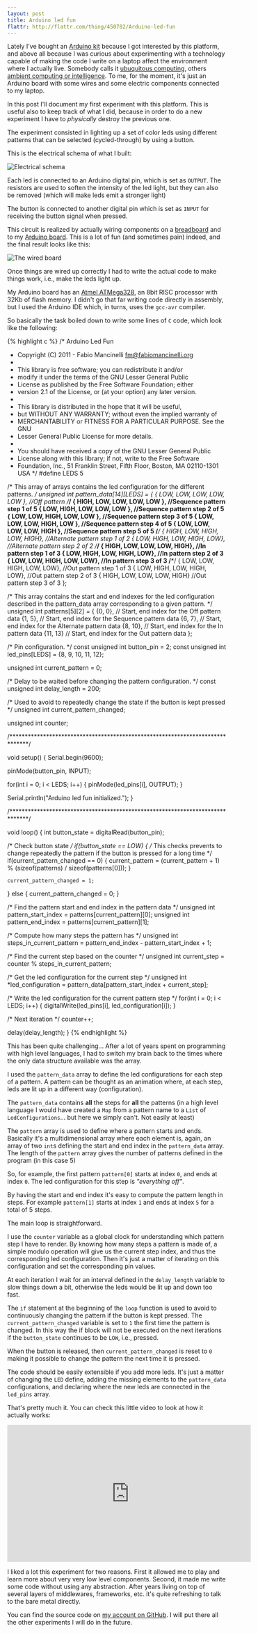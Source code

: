 ```yaml
---
layout: post
title: Arduino led fun
flattr: http://flattr.com/thing/450782/Arduino-led-fun
---
```


Lately I've bought an [Arduino kit](http://www.sparkfun.com/products/10173) because I got interested by this platform, and above all because I was curious about experimenting with a technology capable of making the code I write on a laptop affect the environment where I actually live. Somebody calls it [ubuquitous computing](http://en.wikipedia.org/wiki/Ubiquitous_computing), others [ambient computing or intelligence](http://en.wikipedia.org/wiki/Ambient_intelligence). To me, for the moment, it's just an Arduino board with some wires and some electric components connected to my laptop.

In this post I'll document my first experiment with this platform. This is useful also to keep track of what I did, because in order to do a new experiment I have to *physically* destroy the previous one.

The experiment consisted in lighting up a set of color leds using different patterns that can be selected (cycled-through) by using a button.

This is the electrical schema of what I built:

![Electrical schema](/images/arduino_led_fun_schema.png)

Each led is connected to an Arduino digital pin, which is set as `OUTPUT`. The resistors are used to soften the intensity of the led light, but they can also be removed (which will make leds emit a stronger light)

The button is connected to another digital pin which is set as `INPUT` for receiving the button signal when pressed.

This circuit is realized by actually wiring components on a [breadboard](http://en.wikipedia.org/wiki/Breadboard) and to my [Arduino board](http://arduino.cc/en/uploads/Main/ArduinoUnoSmd.jpg). This is a lot of fun (and sometimes pain) indeed, and the final result looks like this:

![The wired board](/images/arduino_led_fun_board.png)

Once things are wired up correctly I had to write the actual code to make things work, i.e., make the leds light up.

My Arduino board has an [Atmel ATMega328](http://www.atmel.com/dyn/products/product_card.asp?part_id=4720),  an 8bit RISC processor with 32Kb of flash memory. I didn't go that far writing code directly in assembly, but I used the Arduino IDE which, in turns, uses the `gcc-avr` compiler.

So basically the task boiled down to write some lines of `C` code, which look like the following:

{% highlight c %}
/* Arduino Led Fun
 * Copyright (C) 2011 - Fabio Mancinelli <fm@fabiomancinelli.org>
 * 
 * This library is free software; you can redistribute it and/or
 * modify it under the terms of the GNU Lesser General Public
 * License as published by the Free Software Foundation; either
 * version 2.1 of the License, or (at your option) any later version.
 * 
 * This library is distributed in the hope that it will be useful,
 * but WITHOUT ANY WARRANTY; without even the implied warranty of
 * MERCHANTABILITY or FITNESS FOR A PARTICULAR PURPOSE.  See the GNU
 * Lesser General Public License for more details.
 * 
 * You should have received a copy of the GNU Lesser General Public
 * License along with this library; if not, write to the Free Software
 * Foundation, Inc., 51 Franklin Street, Fifth Floor, Boston, MA  02110-1301  USA
 */
#define LEDS 5

/* This array of arrays contains the led configuration for the different patterns. */
unsigned int pattern_data[14][LEDS] = {
 { LOW, LOW, LOW, LOW, LOW },   //Off pattern
 /***/
 { HIGH, LOW, LOW, LOW, LOW },  //Sequence pattern step 1 of 5
 { LOW, HIGH, LOW, LOW, LOW },  //Sequence pattern step 2 of 5
 { LOW, LOW, HIGH, LOW, LOW },  //Sequence pattern step 3 of 5
 { LOW, LOW, LOW, HIGH, LOW },  //Sequence pattern step 4 of 5
 { LOW, LOW, LOW, LOW, HIGH },  //Sequence pattern step 5 of 5
 /***/
 { HIGH, LOW, HIGH, LOW, HIGH}, //Alternate pattern step 1 of 2
 { LOW, HIGH, LOW, HIGH, LOW},  //Alternate pattern step 2 of 2
 /***/
 { HIGH, LOW, LOW, LOW, HIGH},  //In pattern step 1 of 3
 { LOW, HIGH, LOW, HIGH, LOW},  //In pattern step 2 of 3
 { LOW, LOW, HIGH, LOW, LOW},   //In pattern step 3 of 3
 /***/
 { LOW, LOW, HIGH, LOW, LOW},   //Out pattern step 1 of 3
 { LOW, HIGH, LOW, HIGH, LOW},  //Out pattern step 2 of 3
 { HIGH, LOW, LOW, LOW, HIGH}   //Out pattern step 3 of 3
};

/* This array contains the start and end indexes for the led configuration 
   described in the pattern_data array corresponding to a given pattern. */
unsigned int patterns[5][2] = {
  {0, 0},  // Start, end index for the Off pattern data
  {1, 5},  // Start, end index for the Sequence pattern data
  {6, 7},  // Start, end index for the Alternate pattern data
  {8, 10}, // Start, end index for the In pattern data
  {11, 13} // Start, end index for the Out pattern data
};

/* Pin configuration. */
const unsigned int button_pin = 2;
const unsigned int led_pins[LEDS] = {8, 9, 10, 11, 12};

unsigned int current_pattern = 0;

/* Delay to be waited before changing the pattern configuration. */
const unsigned int delay_length = 200;

/* Used to avoid to repeatedly change the state if the button is kept pressed */
unsigned int current_pattern_changed;

unsigned int counter;

/******************************************************************************/

void setup() {
  Serial.begin(9600);
  
  pinMode(button_pin, INPUT);

  for(int i = 0; i < LEDS; i++) {
    pinMode(led_pins[i], OUTPUT);
  }

  Serial.println("Arduino led fun initialized.");
}

/******************************************************************************/

void loop() {
  int button_state = digitalRead(button_pin);
    
  /* Check button state */
  if(button_state == LOW) {
    /* This checks prevents to change repeatedly the pattern if the button is
       pressed for a long time */
    if(current_pattern_changed == 0) {
      current_pattern = (current_pattern + 1) % (sizeof(patterns) / sizeof(patterns[0]));
    }
    
    current_pattern_changed = 1;
  }
  else {
    current_pattern_changed = 0;
  }
  
  /* Find the pattern start and end index in the pattern data */
  unsigned int pattern_start_index = patterns[current_pattern][0];
  unsigned int pattern_end_index = patterns[current_pattern][1];

  /* Compute how many steps the pattern has */
  unsigned int steps_in_current_pattern = pattern_end_index - pattern_start_index + 1;

  /* Find the current step based on the counter */
  unsigned int current_step = counter % steps_in_current_pattern;
  
  /* Get the led configuration for the current step */
  unsigned int *led_configuration = pattern_data[pattern_start_index + current_step];
  
  /* Write the led configuration for the current pattern step */
  for(int i = 0; i < LEDS; i++) {
    digitalWrite(led_pins[i], led_configuration[i]);
  }
     
  /* Next iteration */
  counter++;
  
  delay(delay_length);
}
{% endhighlight %}


This has been quite challenging... After a lot of years spent on programming with high level languages, I had to switch my brain back to the times where the only data structure available was the array.

I used the `pattern_data` array to define the led configurations for each step of a pattern. A pattern can be thought as an animation where, at each step, leds are lit up in a different way (configuration).

The `pattern_data` contains **all** the steps for **all** the patterns (in a high level language I would have created a `Map` from a pattern name to a `List` of `LedConfigurations`... but here we simply can't. Not easily at least)

The `pattern` array is used to define where a pattern starts and ends. Basically it's a multidimensional array where each element is, again, an array of two `int`s defining the start and end index in the `pattern_data` array. The length of the `pattern` array gives the number of patterns defined in the program (in this case 5)

So, for example, the first pattern `pattern[0]` starts at index `0`, and ends at index `0`. The led configuration for this  step is *"everything off"*.

By having the start and end index it's easy to compute the pattern length in steps. For example `pattern[1]` starts at index `1` and ends at index `5` for a total of 5 steps.

The main loop is straightforward.

I use the `counter` variable as a global clock for understanding which pattern step I have to render. By knowing how many steps a pattern is made of, a simple modulo operation will give us the current step index, and thus the corresponding led configuration. Then it's just a matter of iterating on this configuration and set the corresponding pin values.

At each iteration I wait for an interval defined in the `delay_length` variable to slow things down a bit, otherwise the leds would be lit up and down too fast.

The `if` statement at the beginning of the `loop` function is used to avoid to continuously changing the pattern if the button is kept pressed. The `current_pattern_changed` variable is set to `1` the first time the pattern is changed. In this way the if block will not be executed on the next iterations if the `button_state` continues to be `LOW`, i.e., pressed. 

When the button is released, then `current_pattern_changed` is reset to `0` making it possible to change the pattern the next time it is pressed.

The code should be easily extensible if you add more leds. It's just a matter of changing the `LED` define, adding the missing elements to the `pattern_data` configurations, and declaring where the new leds are connected in the `led_pins` array.

That's pretty much it. You can check this little video to look at how it actually works:

<object width="560" height="315">
  <param name="movie" value="http://www.youtube.com/v/R9QddQcoIso?version=3&amp;hl=en_US&amp;rel=0"></param>
  <param name="allowFullScreen" value="true"></param><param name="allowscriptaccess" value="always"></param>
  <embed src="http://www.youtube.com/v/R9QddQcoIso?version=3&amp;hl=en_US&amp;rel=0" type="application/x-shockwave-flash" width="560" height="315" allowscriptaccess="always" allowfullscreen="true"></embed>
</object>

I liked a lot this experiment for two reasons. First it allowed me to play and learn more about very very low level components. Second, it made me write some code without using any abstraction. After years living on top of several layers of middlewares, frameworks, etc. it's quite refreshing to talk to the bare metal directly.

You can find the source code on [my account on GitHub](https://github.com/fmancinelli/arduino-experiments). I will put there all the other experiments I will do in the future.

